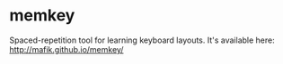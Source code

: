 # memkey
Spaced-repetition tool for learning keyboard layouts. It's available here: http://mafik.github.io/memkey/
